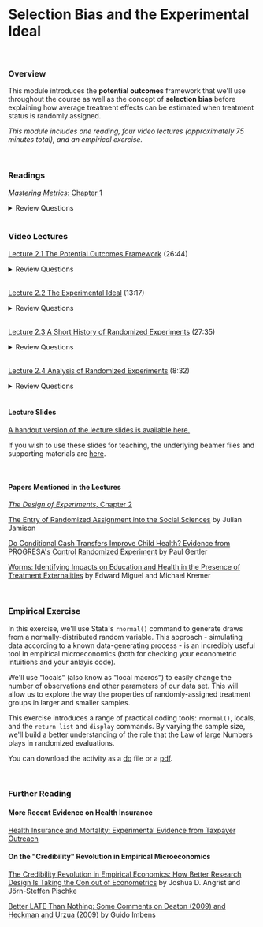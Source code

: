 # Selection Bias and the Experimental Ideal

<br>

### Overview  
This module introduces the **potential outcomes** framework that we'll use throughout the course as well as the concept of **selection bias** before explaining how average treatment effects can be estimated when treatment status is randomly assigned.  

_This module includes one reading, four video lectures (approximately 75 minutes total), and an empirical exercise._

<br>

### Readings
[_Mastering Metrics_: Chapter 1](https://www.google.com/url?sa=t&rct=j&q=&esrc=s&source=web&cd=&ved=2ahUKEwjE2pfw-JjuAhUBZc0KHQo1DnoQFjAAegQIBhAC&url=http%3A%2F%2Fassets.press.princeton.edu%2Fchapters%2Fs10363.pdf&usg=AOvVaw3IGywrUpw1_F9e5npteATA)

<details><summary>Review Questions</summary>
  <br>
  <ol>
  <li>How do Americans with health insurance differ from those without health insurance?  Are those differences likely to represent the causal effects of having health insurance?  Why or why not? </li>
  <li>What are potential outcomes?  How do potential outcomes lead to a missing data problem in causal inference?  </li>
  <li>What is selection bias, and what implications does it have for program evaluation?  </li>
  <li>What is the Law of Large Numbers, and why is it important in randomized experiments?  </li>
  <li>Based on the evidence presented in the reading, what are the impacts of access to health insurance (in the United States)?  </li>
  </ol>
</details>

<br>

### Video Lectures  

[Lecture 2.1 The Potential Outcomes Framework](https://vimeo.com/512774637) (26:44)  

<details><summary>Review Questions</summary>
  <br>
  <ol>
  <li>What is the fundamental problem of causal inference?</li>
  <li>What are potential outcomes, and how do they create a missing data problem in program evaluation?</li>
  <li>What is selection bias?  When and why is it likely to bias estimates of program impacts?</li>
  </ol>
</details>
  
<br>

[Lecture 2.2 The Experimental Ideal](https://vimeo.com/512966906) (13:17)  

<details><summary>Review Questions</summary>
  <br>
  <ol>
  <li>How can random assignment eliminate selection bias?</li>
  <li>What is the Law of Large Numbers, and why is it important in randomized experiments?</li>
  <li>How can we estimate the causal impacts of a program when treatment assignments are randomized?</li>
  </ol>
</details>

<br>

[Lecture 2.3 A Short History of Randomized Experiments](https://vimeo.com/512975354) (27:35)  

<details><summary>Review Questions</summary>
  <br>
  <ol>
  <li>Who was Ronald Fisher, and how did he contribute to the development of randomized experiments?</li>
  <li>When were randomized trials first used in medicine?  When were they first used in the social sciences?</li>
  <li>What were the first randomized evaluations used in the international development context?</li>
  </ol>
</details>

<br>

[Lecture 2.4 Analysis of Randomized Experiments](https://vimeo.com/512992481) (8:32)  

<details><summary>Review Questions</summary>
  <br>
  <ol>
  <li>When treatment is randomly assigned, how can we test the null hypothesis thta the average treatment effect is equal to zero?</li>
  <li>How can linear regression be used to analyze data from randomized experiments?</li>
  </ol>
</details>
 
<br>

#### Lecture Slides

[A handout version of the lecture slides is available here.](https://pjakiela.github.io/ECON379/lectures/L2-selection-bias/ECON379-L2-Selection-Bias-PUBLIC.pdf)  

If you wish to use these slides for teaching, the underlying beamer files and supporting materials are [here](https://github.com/pjakiela/ECON379/tree/gh-pages/lectures/L2-selection-bias/).

<br>

#### Papers Mentioned in the Lectures

[_The Design of Experiments_, Chapter 2](https://www.google.com/url?sa=t&rct=j&q=&esrc=s&source=web&cd=&ved=2ahUKEwjzkKfKr-7uAhWkB50JHTs7BfoQFjADegQIAhAC&url=https%3A%2F%2Fmimno.infosci.cornell.edu%2Finfo3350%2Freadings%2Ffisher.pdf&usg=AOvVaw3PD-Tt-WKw8_2oE_GqJOZl)  

[The Entry of Randomized Assignment into the Social Sciences](https://www.degruyter.com/document/doi/10.1515/jci-2017-0025/html) by Julian Jamison 

[Do Conditional Cash Transfers Improve Child Health? Evidence from PROGRESA's Control Randomized Experiment](https://www.aeaweb.org/articles?id=10.1257/0002828041302109) by Paul Gertler

[Worms:  Identifying Impacts on Education and Health in the Presence of Treatment Externalities](https://onlinelibrary.wiley.com/doi/abs/10.1111/j.1468-0262.2004.00481.x) by Edward Miguel and Michael Kremer

<br>

### Empirical Exercise

In this exercise, we'll use Stata's `rnormal()` command to generate draws from a normally-distributed random variable.  This approach - simulating data 
according to a known data-generating process - is an incredibly useful tool in empirical microeconomics (both for checking your econometric intuitions and 
your anlayis code).    

We'll use "locals" (also know as "local macros") to easily change the number of observations and other parameters of our data set.  This will allow us to 
explore the way the properties of randomly-assigned treatment groups in larger and smaller samples.  

This exercise introduces a range of practical coding tools:  `rnormal()`, locals, and the `return list` and `display` commands.  By varying the sample size, we'll build a better understanding of the role that the Law of large Numbers plays in randomized evaluations.  

You can download the activity as a [do](https://pjakiela.github.io/ECON379/exercises/E2-selection-bias/E2-questions.do) file or a [pdf](https://pjakiela.github.io/ECON379/exercises/E2-selection-bias/E2-questions.pdf).

<br>

### Further Reading

#### More Recent Evidence on Health Insurance
[Health Insurance and Mortality: Experimental Evidence from Taxpayer Outreach](https://academic.oup.com/qje/article/136/1/1/5911132?login=true)  

#### On the "Credibility" Revolution in Empirical Microeconomics

[The Credibility Revolution in Empirical Economics: How Better Research Design Is Taking the Con out of Econometrics](https://www.aeaweb.org/articles?id=10.1257/jep.24.2.3) by Joshua D. Angrist and Jörn-Steffen Pischke

[Better LATE Than Nothing: Some Comments on Deaton (2009) and Heckman and Urzua (2009)](https://www.aeaweb.org/articles?id=10.1257/jel.48.2.399) by Guido Imbens


